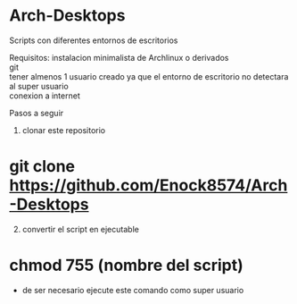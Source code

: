 # Arch-Desktops
Scripts con diferentes entornos de escritorios

Requisitos:
instalacion minimalista de Archlinux o derivados <br>
git <br>
tener almenos 1 usuario creado ya que el entorno de escritorio no detectara al super usuario <br>
conexion a internet

Pasos a seguir
1) clonar este repositorio 
# git clone https://github.com/Enock8574/Arch-Desktops

2) convertir el script en ejecutable
# chmod 755 (nombre del script)
* de ser necesario ejecute este comando como super usuario
